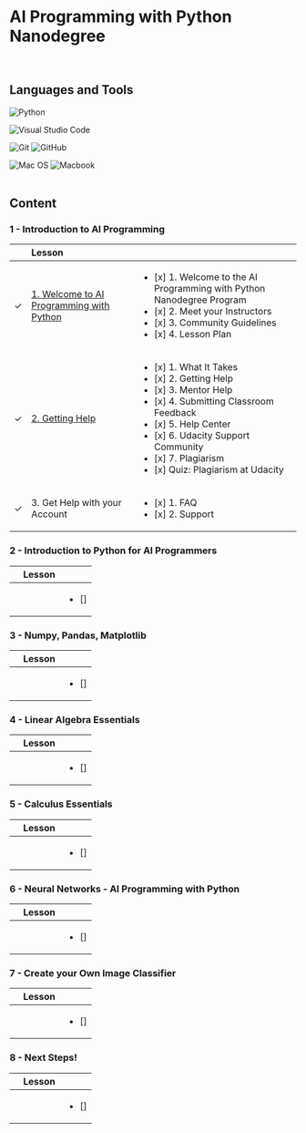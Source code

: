 # AI Programming with Python Nanodegree
<br>

## Languages and Tools
![Python](https://img.shields.io/badge/python-3670A0?style=for-the-badge&logo=python&logoColor=ffdd54) 

![Visual Studio Code](https://img.shields.io/badge/Visual%20Studio%20Code-0078d7.svg?style=for-the-badge&logo=visual-studio-code&logoColor=white)

![Git](https://img.shields.io/badge/git-%23F05033.svg?style=for-the-badge&logo=git&logoColor=white) 
![GitHub](https://img.shields.io/badge/github-%23121011.svg?style=for-the-badge&logo=github&logoColor=white)

![Mac OS](https://img.shields.io/badge/mac%20os-000000?style=for-the-badge&logo=apple&logoColor=white)
![Macbook](https://img.shields.io/badge/Apple-MacBook_Pro_2017-999999?style=for-the-badge&logo=apple&logoColor=white)
<br><br>

## Content
### 1 - Introduction to AI Programming
| | Lesson |  |
|:---:|:--- | :--- |
| &check; | [1. Welcome to AI Programming with Python](https://github.com/cintia-shinoda/udacity_ai-programming-with-python-nanodegree/blob/master/1-Intro%20to%20AI%20Programming/Lesson%201%20-%20Welcome%20to%20AI%20Programming%20with%20Python.md) | <ul><li>[x] 1. Welcome to the AI Programming with Python Nanodegree Program</li><li>[x] 2. Meet your Instructors</li><li>[x] 3. Community Guidelines</li><li>[x] 4. Lesson Plan</li></ul>|
| &check; | [2. Getting Help](https://github.com/cintia-shinoda/udacity_ai-programming-with-python-nanodegree/blob/master/1-Intro%20to%20AI%20Programming/Lesson%202%20-%20Getting%20Help.md) | <ul><li>[x] 1. What It Takes</li><li>[x] 2. Getting Help</li><li>[x] 3. Mentor Help</li><li>[x] 4. Submitting Classroom Feedback</li><li>[x] 5. Help Center</li><li>[x] 6. Udacity Support Community</li><li>[x] 7. Plagiarism</li><li>[x] Quiz: Plagiarism at Udacity</li></ul> |
| &check; | 3. Get Help with your Account | <ul><li>[x] 1. FAQ</li><li>[x] 2.  Support</li></ul> |


### 2 - Introduction to Python for AI Programmers
| | Lesson |  |
|:---:|:--- | :--- |
| | | <ul><li>[] </li></ul> |


### 3 - Numpy, Pandas, Matplotlib
| | Lesson |  |
|:---:|:--- | :--- |
| | | <ul><li>[] </li></ul> |


### 4 - Linear Algebra Essentials
| | Lesson |  |
|:---:|:--- | :--- |
| | | <ul><li>[] </li></ul> |


### 5 - Calculus Essentials
| | Lesson |  |
|:---:|:--- | :--- |
| | | <ul><li>[] </li></ul> |


### 6 - Neural Networks - AI Programming with Python
| | Lesson |  |
|:---:|:--- | :--- |
| | | <ul><li>[] </li></ul> |


### 7 - Create your Own Image Classifier
| | Lesson |  |
|:---:|:--- | :--- |
| | | <ul><li>[] </li></ul> |


### 8 - Next Steps!
| | Lesson |  |
|:---:|:--- | :--- |
| | | <ul><li>[] </li></ul> |